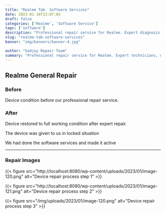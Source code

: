 ```yaml
---
title: "Realme Tab  Software Services"
date: 2023-01-16T13:07:03
draft: false
categories: ['Realme', 'Software Service']
tags: ['software']
description: "Professional repair service for Realme. Expert diagnosis and quality repairs in Bangalore."
slug: "realme-tab-software-services"
banner: "img/banners/banner-4.jpg"

author: "Gadjoy Repair Team"
summary: "Professional repair service for Realme. Expert technicians, quality parts, warranty included."
---
```


## Realme General Repair

### Before

Device condition before our professional repair service.

### After

Device restored to full working condition after expert repair.

The device was given to us in locked situation

We had done the software services and made it active

---

### Repair Images

{{< figure src="http://localhost:8080/wp-content/uploads/2023/01/image-120.png" alt="Device repair process step 1" >}}

{{< figure src="http://localhost:8080/wp-content/uploads/2023/01/image-121.png" alt="Device repair process step 2" >}}

{{< figure src="/img/uploads/2023/01/image-120.png" alt="Device repair process step 3" >}}

